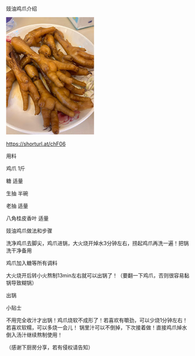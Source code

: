 豉油鸡爪介绍

![豉油鸡爪介绍](https://github.com/ywangnccu/ywang/blob/main/images/CHICKENFEET.jpg)

https://shorturl.at/chF06

用料 

  鸡爪      1斤

  糖          适量

  生抽      半碗

  老抽      适量

  八角桂皮香叶           适量

 

豉油鸡爪做法和步骤

  洗净鸡爪去脚尖，鸡爪进锅，大火烧开焯水3分钟左右，捞起鸡爪再洗一遍！把锅洗干净备用

  鸡爪加入糖等所有调料

  大火烧开后转小火熬制13min左右就可以出锅了！（要翻一下鸡爪，否则很容易黏锅导致糊锅）

  出锅

小贴士

  不用完全收汁才出锅！鸡爪烧软不成形了！若喜欢有嚼劲，可以少烧1分钟左右！若喜欢软糯，可以多烧一会儿！
  锅里汁可以不倒掉，下次接着做！直接鸡爪焯水倒入汤汁继续熬制使用！

（感谢下厨房分享，若有侵权请告知）

